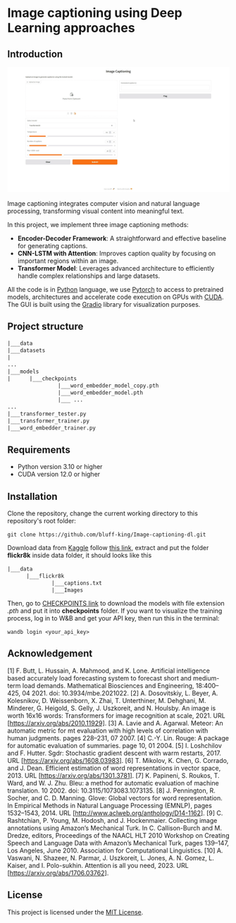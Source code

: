 # Image captioning using Deep Learning approaches

## Introduction

![demo](demo.gif)

Image captioning integrates computer vision and natural language processing, transforming visual content into meaningful text. 

In this project, we implement three image captioning methods:
- **Encoder-Decoder Framework**: A straightforward and effective baseline for generating captions.
- **CNN-LSTM with Attention**: Improves caption quality by focusing on important regions within an image.
- **Transformer Model**: Leverages advanced architecture to efficiently handle complex relationships and large datasets.

All the code is in [Python](https://www.python.org/) language, we use [Pytorch](https://pytorch.org/) to access to pretrained models, architectures and accelerate code execution on GPUs with [CUDA](https://developer.nvidia.com/cuda-downloads). The GUI is built using the [Gradio](https://www.gradio.app/)  library for visualization purposes.

## Project structure
```
|___data
|___datasets
|
...
|___models
|      |___checkpoints
                |___word_embedder_model_copy.pth
                |___word_embedder_model.pth
                |___ ...             
...
|___transformer_tester.py
|___transformer_trainer.py
|___word_embedder_trainer.py

```

## Requirements
- Python version 3.10 or higher
- CUDA version 12.0 or higher
## Installation
Clone the repository, change the current working directory to this repository's root folder:
```
git clone https://github.com/bluff-king/Image-captioning-dl.git
```
Download data from [Kaggle](https://www.kaggle.com/) follow [this link](https://www.kaggle.com/datasets/adityajn105/flickr8k/code), extract and put the folder **flickr8k** inside data folder, it should looks like this
```
|___data
      |___flickr8k
              |___captions.txt
              |___Images
```
Then, go to [CHECKPOINTS link](https://husteduvn-my.sharepoint.com/personal/thanh_vt220066_sis_hust_edu_vn/_layouts/15/onedrive.aspx?id=%2Fpersonal%2Fthanh%5Fvt220066%5Fsis%5Fhust%5Fedu%5Fvn%2FDocuments%2FDL%2DImg%2Dcaptioning&ga=1) to download the models with file extension *.pth* and put it into **checkpoints** folder.
If you want to visualize the training process, log in to W&B and get your API key, then run this in the terminal: 
```
wandb login <your_api_key>
```

## Acknowledgement
[1] F. Butt, L. Hussain, A. Mahmood, and K. Lone. Artificial intelligence based accurately load forecasting system to forecast short and medium-term load demands. Mathematical Biosciences and Engineering, 18:400–425, 04 2021. doi: 10.3934/mbe.2021022.
[2] A. Dosovitskiy, L. Beyer, A. Kolesnikov, D. Weissenborn, X. Zhai, T. Unterthiner, M. Dehghani, M. Minderer, G. Heigold, S. Gelly, J. Uszkoreit, and N. Houlsby. An image is worth 16x16 words: Transformers for image recognition at scale, 2021. URL [https://arxiv.org/abs/2010.11929].
[3] A. Lavie and A. Agarwal. Meteor: An automatic metric for mt evaluation with high levels of correlation with human judgments. pages 228–231, 07 2007.
[4] C.-Y. Lin. Rouge: A package for automatic evaluation of summaries. page 10, 01 2004.
[5] I. Loshchilov and F. Hutter. Sgdr: Stochastic gradient descent with warm restarts, 2017. URL [https://arxiv.org/abs/1608.03983].
[6] T. Mikolov, K. Chen, G. Corrado, and J. Dean. Efficient estimation of word representations in vector space, 2013. URL [https://arxiv.org/abs/1301.3781].
[7] K. Papineni, S. Roukos, T. Ward, and W. J. Zhu. Bleu: a method for automatic evaluation of machine translation. 10 2002. doi: 10.3115/1073083.1073135.
[8] J. Pennington, R. Socher, and C. D. Manning. Glove: Global vectors for word representation. In Empirical Methods in Natural Language Processing (EMNLP), pages 1532–1543, 2014. URL [http://www.aclweb.org/anthology/D14-1162].
[9] C. Rashtchian, P. Young, M. Hodosh, and J. Hockenmaier. Collecting image annotations using Amazon’s Mechanical Turk. In C. Callison-Burch and M. Dredze, editors, Proceedings of the NAACL HLT 2010 Workshop on Creating Speech and Language Data with Amazon’s Mechanical Turk, pages 139–147, Los Angeles, June 2010. Association for Computational Linguistics.
[10] A. Vaswani, N. Shazeer, N. Parmar, J. Uszkoreit, L. Jones, A. N. Gomez, L. Kaiser, and I. Polo-sukhin. Attention is all you need, 2023. URL [https://arxiv.org/abs/1706.03762].

## License
This project is licensed under the [MIT License](https://mit-license.org/).
